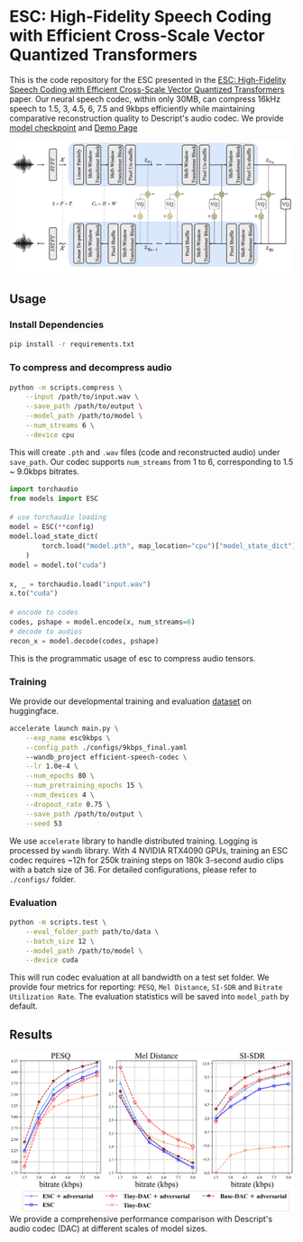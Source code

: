 # ESC: High-Fidelity Speech Coding with Efficient Cross-Scale Vector Quantized Transformers

This is the code repository for the ESC presented in the [ESC: High-Fidelity Speech Coding with Efficient Cross-Scale Vector Quantized Transformers](https://drive.google.com/file/d/1QqqgoAb5qB8GJcD_IWiUepMsfkoLEdYS/view?usp=sharing) paper. Our neural speech codec, within only 30MB, can compress 16kHz speech to 1.5, 3, 4.5, 6, 7.5 and 9kbps efficiently while maintaining comparative reconstruction quality to Descript's audio codec. We provide [model checkpoint](https://drive.google.com/file/d/157L22yu-bt_ARrsXYYGnEd6w-8saeUdV/view?usp=sharing) and [Demo Page]()

![An illustration of ESC Architecture](assets/architecture.png)

## Usage

### Install Dependencies
```bash
pip install -r requirements.txt
```

### To compress and decompress audio
```bash
python -m scripts.compress \
    --input /path/to/input.wav \
    --save_path /path/to/output \
    --model_path /path/to/model \
    --num_streams 6 \
    --device cpu 
```
This will create `.pth` and `.wav` files (code and reconstructed audio) under `save_path`. Our codec supports `num_streams` from 1 to 6, corresponding to 1.5 ~ 9.0kbps bitrates. 

```python
import torchaudio
from models import ESC

# use torchaudio loading
model = ESC(**config)
model.load_state_dict(
        torch.load("model.pth", map_location="cpu")["model_state_dict"],
    )
model = model.to("cuda")

x, _ = torchaudio.load("input.wav")
x.to("cuda")

# encode to codes
codes, pshape = model.encode(x, num_streams=6)
# decode to audios
recon_x = model.decode(codes, pshape)
```
This is the programmatic usage of esc to compress audio tensors. 

### Training

We provide our developmental training and evaluation [dataset](https://huggingface.co/datasets/Tracygu/dnscustom/tree/main) on huggingface.
```bash
accelerate launch main.py \
    --exp_name esc9kbps \
    --config_path ./configs/9kbps_final.yaml
    --wandb_project efficient-speech-codec \
    --lr 1.0e-4 \
    --num_epochs 80 \
    --num_pretraining_epochs 15 \
    --num_devices 4 \
    --dropout_rate 0.75 \
    --save_path /path/to/output \
    --seed 53
```
We use `accelerate` library to handle distributed training. Logging is processed by `wandb` library. With 4 NVIDIA RTX4090 GPUs, training an ESC codec requires ~12h for 250k training steps on 180k 3-second audio clips with a batch size of 36. For detailed configurations, please refer to `./configs/` folder. 

### Evaluation

```bash
python -m scripts.test \
    --eval_folder_path path/to/data \
    --batch_size 12 \
    --model_path /path/to/model \
    --device cuda
```
This will run codec evaluation at all bandwidth on a test set folder. We provide four metrics for reporting: `PESQ`, `Mel Distance`, `SI-SDR` and `Bitrate Utilization Rate`. The evaluation statistics will be saved into `model_path` by default.  


## Results

![Performance Evaluation](assets/results.png)
We provide a comprehensive performance comparison with Descript's audio codec (DAC) at different scales of model sizes. 